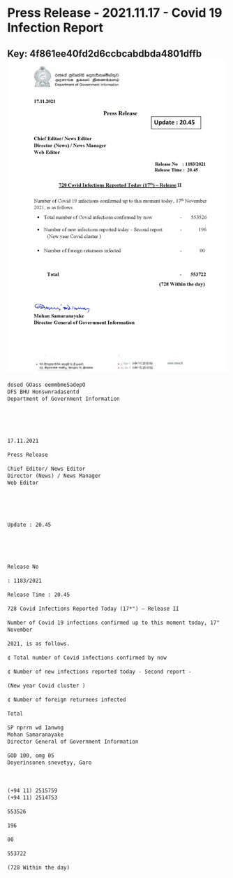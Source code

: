 # Press Release - 2021.11.17 - Covid 19 Infection Report 
Key: 4f861ee40fd2d6ccbcabdbda4801dffb 
![img](img/4f861ee40fd2d6ccbcabdbda4801dffb.jpg)
---
```
dosed GOass eemmbmeSadepO
DFS BHU Honswnradasentd
Department of Government Information

 

 

17.11.2021

Press Release

Chief Editor/ News Editor
Director (News) / News Manager
Web Editor

 

 

Update : 20.45

 

 

Release No

: 1183/2021

Release Time : 20.45

728 Covid Infections Reported Today (17*") — Release II

Number of Covid 19 infections confirmed up to this moment today, 17" November

2021, is as follows.

¢ Total number of Covid infections confirmed by now

¢ Number of new infections reported today - Second report -

(New year Covid cluster )

¢ Number of foreign returnees infected

Total

SP nprrn wd Ianwng
Mohan Samaranayake
Director General of Government Information

GOD 100, omg 05
Doyerinsonen snevetyy, Garo

   

(+94 11) 2515759
(+94 11) 2514753

553526

196

00

553722

(728 Within the day)

```
